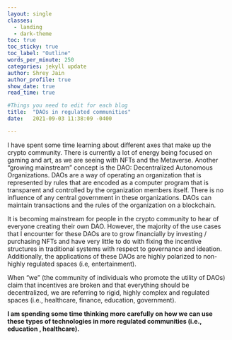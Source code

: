 ```yaml
---
layout: single
classes:
  - landing
  - dark-theme
toc: true
toc_sticky: true
toc_label: "Outline"
words_per_minute: 250
categories: jekyll update
author: Shrey Jain
author_profile: true
show_date: true
read_time: true

#Things you need to edit for each blog
title:  "DAOs in regulated communities"
date:   2021-09-03 11:38:09 -0400

---
```


I have spent some time learning about different axes that make up the crypto community. There is currently a lot of energy being focused on gaming and art, as we are seeing with NFTs and the Metaverse.  Another “growing mainstream” concept is the DAO: Decentralized Autonomous Organizations. DAOs are a way of operating an organization that is represented by rules that are encoded as a computer program that is transparent and controlled by the organization members itself. There is no influence of any central government in these organizations. DAOs can maintain transactions and the rules of the organization on a blockchain.  

It is becoming mainstream for people in the crypto community to hear of everyone creating their own DAO. However, the majority of the use cases that I encounter for these DAOs are to grow financially by investing / purchasing NFTs and have very little to do with fixing the incentive structures in traditional systems with respect to governance and ideation. Additionally, the applications of these DAOs are highly polarized to non-highly regulated spaces (i.e, entertainment).

When “we” (the community of individuals who promote the utility of DAOs) claim that incentives are broken and that everything should be decentralized, we are referring to rigid, highly complex and regulated spaces (i.e., healthcare, finance, education, government).

**I am spending some time thinking more carefully on how we can use these types of technologies in more regulated communities (i.e., education , healthcare).**
